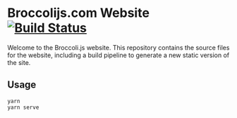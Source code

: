 # Broccolijs.com Website [![Build Status](https://travis-ci.com/broccolijs/broccolijs.github.io.svg?branch=code)](https://travis-ci.com/broccolijs/broccolijs.github.io)
Welcome to the Broccoli.js website. This repository contains the source files for the
website, including a build pipeline to generate a new static version of the site.

## Usage

```
yarn
yarn serve
```
